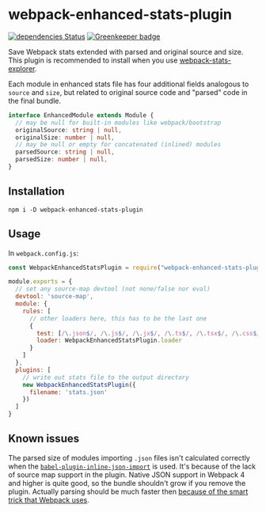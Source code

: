 # webpack-enhanced-stats-plugin

[![dependencies Status](https://david-dm.org/erykpiast/webpack-enhanced-stats-plugin/status.svg)](https://david-dm.org/erykpiast/webpack-enhanced-stats-plugin) [![Greenkeeper badge](https://badges.greenkeeper.io/erykpiast/webpack-enhanced-stats-plugin.svg)](https://greenkeeper.io/)

Save Webpack stats extended with parsed and original source and size. This plugin is recommended to install when you use [webpack-stats-explorer](https://github.com/erykpiast/webpack-stats-explorer).

Each module in enhanced stats file has four additional fields analogous to
`source` and `size`, but related to original source code and "parsed" code
in the final bundle.

```typescript
interface EnhancedModule extends Module {
  // may be null for built-in modules like webpack/bootstrap
  originalSource: string | null,
  originalSize: number | null,
  // may be null or empty for concatenated (inlined) modules
  parsedSource: string | null,
  parsedSize: number | null,
}
```

## Installation

```
npm i -D webpack-enhanced-stats-plugin
```

## Usage

In `webpack.config.js`:

```javascript
const WebpackEnhancedStatsPlugin = require("webpack-enhanced-stats-plugin")

module.exports = {
  // set any source-map devtool (not none/false nor eval)
  devtool: 'source-map',
  module: {
    rules: [
      // other loaders here, this has to be the last one
      {
        test: [/\.json$/, /\.js$/, /\.jx$/, /\.ts$/, /\.tsx$/, /\.css$/, /\.scss$/],
        loader: WebpackEnhancedStatsPlugin.loader
      }
    ]
  },
  plugins: [
    // write out stats file to the output directory
    new WebpackEnhancedStatsPlugin({
      filename: 'stats.json'
    })
  ]
}
```

## Known issues

The parsed size of modules importing `.json` files isn't calculated correctly when
the [`babel-plugin-inline-json-import`]() is used. It's because of the lack of
source map support in the plugin. Native JSON support in Webpack 4 and higher
is quite good, so the bundle shouldn't grow if you remove the plugin. Actually
parsing should be much faster then
[because of the smart trick that Webpack uses](https://v8.dev/blog/cost-of-javascript-2019#json).
